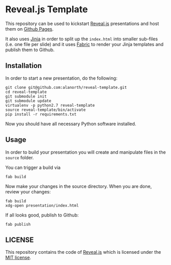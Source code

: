 # Reveal.js Template 

This repository can be used to kickstart [Reveal.js](http://lab.hakim.se/reveal-js/) 
presentations and host them on [Github Pages](http://pages.github.com/).

It also uses [Jinja](http://jinja.pocoo.org/) in order to split up the 
`index.html` into smaller sub-files (i.e. one file per slide) and it uses
[Fabric](http://docs.fabfile.org/) to render your Jinja templates and publish
them to Github.


## Installation

In order to start a new presentation, do the following:

    git clone git@github.com:alanorth/reveal-template.git
    cd reveal-template
    git submodule init
    git submodule update
    virtualenv -p python2.7 reveal-template
    source reveal-template/bin/activate
    pip install -r requirements.txt

Now you should have all necessary Python software installed. 


## Usage

In order to build your presentation you will create and manipulate files in 
the `source` folder.

You can trigger a build via

    fab build

Now make your changes in the source directory. When you are done, review your
changes:

    fab build
    xdg-open presentation/index.html

If all looks good, publish to Github:

    fab publish


## LICENSE

This repository contains the code of [Reveal.js](https://github.com/hakimel/reveal.js)
which is licensed under the [MIT license](https://github.com/hakimel/reveal.js/blob/master/LICENSE).
